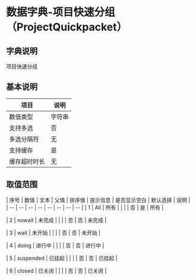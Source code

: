 # 数据字典-项目快速分组（ProjectQuickpacket）
## 字典说明
项目快速分组

## 基本说明
| 项目 | 说明 |
| -- | -- |
| 数值类型 | 字符串 |
| 支持多选 | 否 |
| 多选分隔符 | 无 |
| 支持缓存 | 是 |
| 缓存超时时长 | 无 |

## 取值范围
| 序号 | 数值 | 文本 | 父值 | 排序值 | 提示信息 | 是否显示空白 | 默认选择 | 说明 |
| -- | -- | -- | -- | -- | -- | -- | -- |
| 1 | All | 所有 |  |  |  | 否 | 是 | 所有 |

| 2 | nowait | 未完成 |  |  |  | 否 | 否 | 未完成 |

| 3 | wait | 未开始 |  |  |  | 否 | 否 | 未开始 |

| 4 | doing | 进行中 |  |  |  | 否 | 否 | 进行中 |

| 5 | suspended | 已挂起 |  |  |  | 否 | 否 | 已挂起 |

| 6 | closed | 已关闭 |  |  |  | 否 | 否 | 已关闭 |


